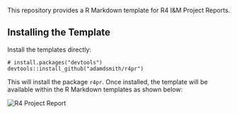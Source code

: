 This repository provides a R Markdown template for R4 I&M Project Reports.

## Installing the Template

Install the templates directly:

```
# install.packages("devtools")
devtools::install_github("adamdsmith/r4pr")
```

This will install the package `r4pr`. Once installed, the template will be available within the R Markdown templates as shown below:

![R4 Project Report](https://imgur.com/5ww0mGL)